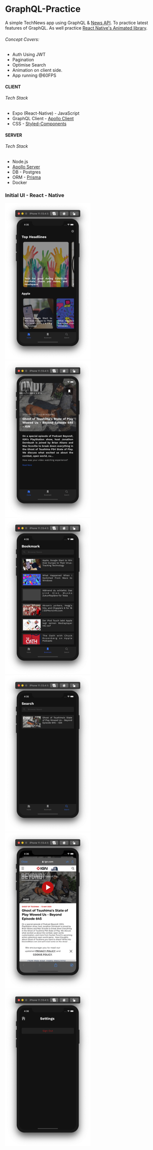 # GraphQL-Practice

A simple TechNews app using GraphQL & [News API](https://newsapi.org). To practice latest features of GraphQL. As well practice [React Native's Animated library](https://github.com/software-mansion/react-native-reanimated).

###### Concept Covers:

- Auth Using JWT
- Pagination
- Optimise Search
- Animation on client side.
- App running @60FPS

#### CLIENT

###### Tech Stack

- Expo (React-Native) - JavaScript
- GraphQL Client - [Apollo Client](https://github.com/apollographql/apollo-client)
- CSS - [Styled-Components](https://styled-components.com)

#### SERVER

###### Tech Stack

- Node.js
- [Apollo Server](https://github.com/apollographql/apollo-server)
- DB - Postgres
- ORM - [Prisma](https://github.com/prisma/prisma)
- Docker

### Initial UI - React - Native

<div>
<img src="./screenshots/mobile-rn/home.png" alt="home" width="277" height="508">
<img src="./screenshots/mobile-rn/details.png" alt="details" width="277" height="508">
</div>

<div>
<img src="./screenshots/mobile-rn/bookmark.png" alt="bookmark" width="277" height="508">
<img src="./screenshots/mobile-rn/search.png" alt="search" width="277" height="508">
</div>

<div>
<img src="./screenshots/mobile-rn/inAppBrowser.png" alt="inAppBrowser" width="277" height="508">
<img src="./screenshots/mobile-rn/settings.png" alt="settings" width="277" height="508">
</div>
